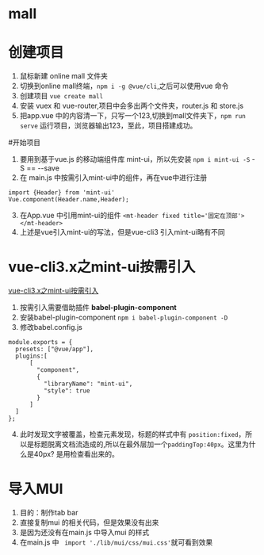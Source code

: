 # mall

# 创建项目
1. 鼠标新建 online mall 文件夹
2. 切换到online mall终端，`npm i -g @vue/cli`,之后可以使用vue 命令
3. 创建项目  `vue create mall`
4. 安装 vuex 和 vue-router,项目中会多出两个文件夹，router.js 和 store.js
5. 把app.vue 中的内容清一下，只写一个123,切换到mall文件夹下，`npm run serve` 运行项目，浏览器输出123，至此，项目搭建成功。

#开始项目
1. 要用到基于vue.js 的移动端组件库 mint-ui，所以先安装 `npm i mint-ui -S` -S == --save
2. 在 main.js 中按需引入mint-ui中的组件，再在vue中进行注册 
```
import {Header} from 'mint-ui'
Vue.component(Header.name,Header);
```
3. 在App.vue 中引用mint-ui的组件
`<mt-header fixed title='固定在顶部'></mt-header>`
4. 上述是vue引入mint-ui的写法，但是vue-cli3 引入mint-ui略有不同

# vue-cli3.x之mint-ui按需引入
[vue-cli3.x之mint-ui按需引入](https://www.jianshu.com/p/3e68f828a135)
1. 按需引入需要借助插件 **babel-plugin-component**
2. 安装babel-plugin-component  `npm i babel-plugin-component -D`
3. 修改babel.config.js
```
module.exports = {
  presets: ["@vue/app"],
  plugins:[
      [
        "component",
        {
          "libraryName": "mint-ui",
          "style": true
        }
      ]
  ]
};
```
4. 此时发现文字被覆盖，检查元素发现，标题的样式中有 `position:fixed`，所以是标题脱离文档流造成的,所以在最外层加一个`paddingTop:40px`。这里为什么是40px? 是用检查看出来的。

# 导入MUI
1. 目的：制作tab bar
2. 直接复制mui 的相关代码，但是效果没有出来
3. 是因为还没有在main.js 中导入mui 的样式
4. 在main.js 中   ` import './lib/mui/css/mui.css'`就可看到效果

